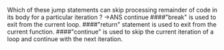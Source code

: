 Which of these jump statements can skip processing remainder of code in its body for a particular iteration ?
->ANS continue
####"break" is used to exit from the current loop.
####"return" statement is used to exit from the current function.
####"continue" is used to skip the current iteration of a loop and continue with the next iteration.